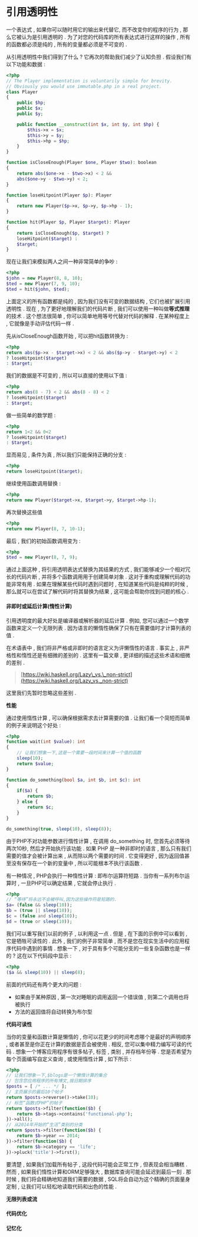 # 引用透明性

一个表达式 , 如果你可以随时用它的输出来代替它, 而不改变你的程序的行为 , 那么它被认为是引用透明的 . 为了对您的代码库的所有表达式进行这样的操作 , 所有的函数都必须是纯的 , 所有的变量都必须是不可变的 .

从引用透明性中我们得到了什么 ? 它再次的帮助我们减少了认知负担 . 假设我们有以下功能和数据 :

```php
<?php
// The Player implementation is voluntarily simple for brevity.
// Obviously you would use immutable.php in a real project.
class Player
{
    public $hp;
    public $x;
    public $y;

    public function __construct(int $x, int $y, int $hp) {
        $this->x = $x;
        $this->y = $y;
        $this->hp = $hp;
    }
}

function isCloseEnough(Player $one, Player $two): boolean
{
    return abs($one->x - $two->x) < 2 && 
    abs($one->y - $two->y) < 2;
}

function loseHitpoint(Player $p): Player
{
    return new Player($p->x, $p->y, $p->hp - 1);
}

function hit(Player $p, Player $target): Player
{
    return isCloseEnough($p, $target) ?
    loseHitpoint($target) :
    $target;
}
```

现在让我们来模拟两人之间一种非常简单的争吵 :

```php
<?php
$john = new Player(8, 8, 10);
$ted = new Player(7, 9, 10);
$ted = hit($john, $ted);
```

上面定义的所有函数都是纯的 , 因为我们没有可变的数据结构 , 它们也被扩展引用透明性 . 现在 , 为了更好地理解我们的代码片断 , 我们可以使用一种叫做**等式推理**的技术 . 这个想法很简单 , 你可以简单地用等号代替对代码的解释 . 在某种程度上 , 它就像是手动评估代码一样 .

先从isCloseEnough函数开始 , 可以把hit函数转换为 :

```php
<?php
return abs($p->x - $target->x) < 2 && abs($p->y - $target->y) < 2
? loseHitpoint($target) 
: $target;
```

我们的数据是不可变的 , 所以可以直接的使用以下值 :

```php
<?php
return abs(8 - 7) < 2 && abs(8 - 8) < 2 
? loseHitpoint($target) 
: $target;
```

做一些简单的数学题 :

```php
<?php
return 1<2 && 0<2 
? loseHitpoint($target) 
: $target;
```

显而易见 , 条件为真 , 所以我们只能保持正确的分支 :

```php
<?php
return loseHitpoint($target);
```

继续使用函数调用替换 :

```php
<?php
return new Player($target->x, $target->y, $target->hp-1);
```

再次替换这些值

```php
<?php
return new Player(8, 7, 10-1);
```

最后 , 我们的初始函数调用变为 :

```php
<?php
$ted = new Player(8, 7, 9);
```

通过上面这种 , 将引用透明表达式替换为其结果的方式 , 我们能够减少一个相对冗长的代码片断 , 并将多个函数调用用于创建简单对象 . 这对于重构或理解代码的功能非常有用 . 如果在理解某些代码时遇到问题时 , 在知道某些代码是纯粹的时候 , 那么就可以在尝试了解代码时将其替换为结果 , 这可能会帮助你找到问题的核心 .

#### 非即时或延后计算\(惰性计算\)

引用透明度的最大好处是编译器或解析器的延后计算 . 例如, 您可以通过一个数学函数来定义一个无限列表 . 因为语言的懒惰性确保了只有在需要值时才计算列表的值 .

在术语表中 , 我们将非严格或非即时的语言定义为评懒惰性的语言 . 事实上 , 非严格性和惰性还是有细微的差别的 . 这里有一篇文章 , 更详细的描述这些术语和细微的差别 .

> [https://wiki.haskell.org/Lazy\_vs.\_non-strict](https://wiki.haskell.org/Lazy_vs._non-strict)

这里我们先暂时忽略这些差别 .

**性能**

通过使用惰性计算 , 可以确保根据需求去计算需要的值 . 让我们看一个简短而简单的例子来说明这个好处 :

```php
<?php
function wait(int $value): int
{
    // 让我们想象一下,这是一个需要一段时间来计算一个值的函数
    sleep(10);
    return $value;
}

function do_something(bool $a, int $b, int $c): int
{
    if($a) {
        return $b;
    } else {
        return $c;
    }
}

do_something(true, sleep(10), sleep(8));
```

由于PHP不对功能参数进行惰性计算 , 在调用 do\_something 时, 您首先必须等待两次10秒, 然后才开始执行该功能 . 如果 PHP 是一种非即时的语言 , 那么只有我们需要的值才会被计算出来 , 从而除以两个需要的时间 . 它变得更好 , 因为返回值甚至没有保存在一个新的变量中 , 所以可能根本不执行该函数 .

有一种情况 , PHP会执行一种惰性计算 : 即布尔运算符短路 . 当你有一系列布尔运算时 , 一旦PHP可以确定结果 , 它就会停止执行 .

```php
<?php
// “等待”将永远不会被呼叫,因为这些操作符是短路的.
$a= (false && sleep(10));
$b = (true || sleep(10));
$c = (false and sleep(10));
$d = (true or sleep(10));
```

我们可以重写我们以前的例子 , 以利用这一点 . 但是 , 在下面的示例中可以看到 , 它是牺牲可读性的 . 此外 , 我们的例子非常简单 , 而不是您在现实生活中的应用程序代码中遇到的事情 . 想象一下 , 对于具有多个可能分支的一些复杂函数也是一样的 ? 这在以下代码段中显示 :

```php
<?php
($a && sleep(10)) || sleep(8);
```

前面的代码还有两个更大的问题 :

* 如果由于某种原因 , 第一次对睡眠的调用返回一个错误值 , 则第二个调用也将被执行
* 方法的返回值将自动转换为布尔型

**代码可读性**

当你的变量和函数计算是懒惰的 , 你可以花更少的时间考虑哪个是最好的声明顺序 , 或者甚至是你正在计算的数据是否会被使用 . 相反, 您可以集中精力编写可读的代码 . 想象一个博客应用程序有很多帖子, 标签 , 类别 , 并存档年份等 . 您是否希望为每个页面编写自定义查询 , 或使用惰性计算 , 如下所示 : 

```php
<?php
// 让我们想象一下,$blogs是一个懒惰计算的集合
// 包含您应用程序的所有博文,按日期排序
$posts = [ /* ... */ ];
// 主页展示的最后10个帖子
return $posts->reverse()->take(10);
// 标签“函数式PHP”的帖子
return $posts->filter(function($b) {
    return $b->tags->contains('functional-php');
})->all();
// 从2014年开始的“生活”类别的分类
return $posts->filter(function($b) {
    return $b->year == 2014;
})->filter(function($b) {
    return $b->category == 'life';
})->pluck('title')->first();
```

要清楚 , 如果我们加载所有帖子 , 这段代码可能会正常工作 , 但表现会相当糟糕 . 然而 , 如果我们惰性计算和ORM足够强大 , 数据库查询可能会延迟到最后一刻 . 那时候 , 我们将会精确地知道我们需要的数据 , SQL将会自动为这个精确的页面量身定制 , 让我们可以轻松地读取代码和出色的性能 . 

**无限列表或流**

#### 代码优化

#### 记忆化



